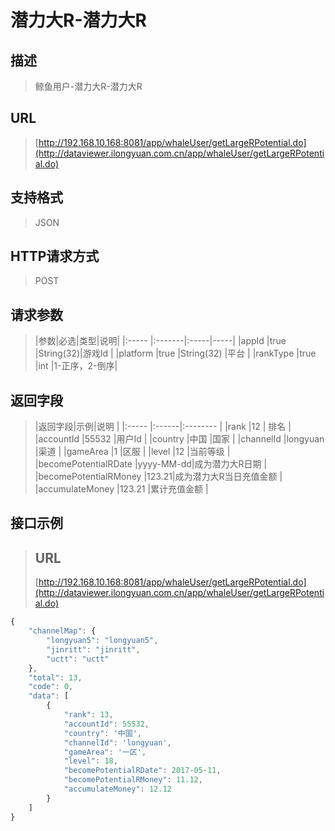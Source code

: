 # 潜力大R-潜力大R

## 描述
> 鲸鱼用户-潜力大R-潜力大R

## URL
> [http://192.168.10.168:8081/app/whaleUser/getLargeRPotential.do](http://dataviewer.ilongyuan.com.cn/app/whaleUser/getLargeRPotential.do)

## 支持格式
> JSON

## HTTP请求方式
> POST

## 请求参数
> |参数|必选|类型|说明|
|:-----  |:-------|:-----|-----|
|appId    |true    |String(32)|游戏Id |
|platform    |true    |String(32)   |平台 |
|rankType    |true    |int   |1-正序，2-倒序|

## 返回字段
> |返回字段|示例|说明            |
|:-----   |:------|:--------    |
|rank |12 |   排名        |
|accountId |55532 |用户Id   |
|country |中国 |国家 |
|channelId |longyuan |渠道   |
|gameArea |1 |区服 |
|level |12 |当前等级 |
|becomePotentialRDate |yyyy-MM-dd|成为潜力大R日期 |
|becomePotentialRMoney |123.21|成为潜力大R当日充值金额 |
|accumulateMoney |123.21 |累计充值金额 |


## 接口示例
> ## URL
> [http://192.168.10.168:8081/app/whaleUser/getLargeRPotential.do](http://dataviewer.ilongyuan.com.cn/app/whaleUser/getLargeRPotential.do)

``` javascript
{
    "channelMap": {
        "longyuan5": "longyuan5",
        "jinritt": "jinritt",
        "uctt": "uctt"
    },
    "total": 13,
    "code": 0,
    "data": [
        {
            "rank": 13,
            "accountId": 55532,
            "country": '中国',
            "channelId": 'longyuan',
            "gameArea": '一区',
            "level": 18,
            "becomePotentialRDate": 2017-05-11,
            "becomePotentialRMoney": 11.12,
            "accumulateMoney": 12.12
        }
    ]
}
```

